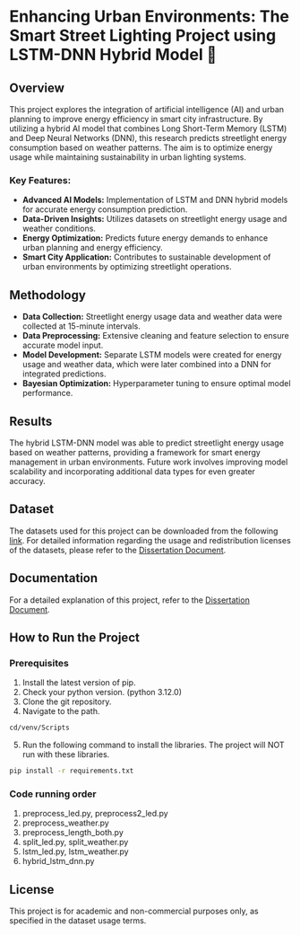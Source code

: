 # Enhancing Urban Environments: The Smart Street Lighting Project using LSTM-DNN Hybrid Model 🔆

## Overview
This project explores the integration of artificial intelligence (AI) and urban planning to improve energy efficiency in smart city infrastructure. By utilizing a hybrid AI model that combines Long Short-Term Memory (LSTM) and Deep Neural Networks (DNN), this research predicts streetlight energy consumption based on weather patterns. The aim is to optimize energy usage while maintaining sustainability in urban lighting systems. 

### Key Features:
- **Advanced AI Models:** Implementation of LSTM and DNN hybrid models for accurate energy consumption prediction.
- **Data-Driven Insights:** Utilizes datasets on streetlight energy usage and weather conditions.
- **Energy Optimization:** Predicts future energy demands to enhance urban planning and energy efficiency.
- **Smart City Application:** Contributes to sustainable development of urban environments by optimizing streetlight operations.

## Methodology
- **Data Collection:** Streetlight energy usage data and weather data were collected at 15-minute intervals.
- **Data Preprocessing:** Extensive cleaning and feature selection to ensure accurate model input.
- **Model Development:** Separate LSTM models were created for energy usage and weather data, which were later combined into a DNN for integrated predictions.
- **Bayesian Optimization:** Hyperparameter tuning to ensure optimal model performance.

## Results
The hybrid LSTM-DNN model was able to predict streetlight energy usage based on weather patterns, providing a framework for smart energy management in urban environments. Future work involves improving model scalability and incorporating additional data types for even greater accuracy.

## Dataset
The datasets used for this project can be downloaded from the following [link](https://drive.google.com/file/d/12sTTNRWLqbLYFu4FP7AzAhH_p6n8-gH_/view?usp=drive_link). For detailed information regarding the usage and redistribution licenses of the datasets, please refer to the [Dissertation Document](https://github.com/yenijung/smartcityproject/blob/507c805023b146975f72258de2b13bc41918e333/23%3A24%20final%20year%20project%20.pdf).

## Documentation
For a detailed explanation of this project, refer to the [Dissertation Document](https://github.com/yenijung/smartcityproject/blob/507c805023b146975f72258de2b13bc41918e333/23%3A24%20final%20year%20project%20.pdf).

## How to Run the Project
### Prerequisites
1. Install the latest version of pip.
2. Check your python version. (python 3.12.0)
3. Clone the git repository.
4. Navigate to the path.
```bash
cd/venv/Scripts
```  
5. Run the following command to install the libraries. The project will NOT run with these libraries.
```bash
pip install -r requirements.txt
```
### Code running order
1. preprocess_led.py, preprocess2_led.py
2. preprocess_weather.py
3. preprocess_length_both.py
4. split_led.py, split_weather.py
5. lstm_led.py, lstm_weather.py
6. hybrid_lstm_dnn.py

## License
This project is for academic and non-commercial purposes only, as specified in the dataset usage terms.
